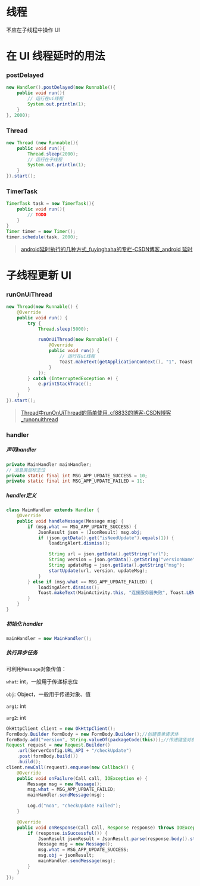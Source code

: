 # 线程

不应在子线程中操作 UI

# 在 UI 线程延时的用法

### postDelayed

```java
new Handler().postDelayed(new Runnable(){ 
    public void run(){ 
        // 运行在ui线程
        System.out.println(1);
    } 
}, 2000);
```

### Thread

```java
new Thread (new Runnable(){ 
    public void run(){ 
        Thread.sleep(2000); 
        // 运行在子线程
        System.out.println(1);
    } 
}).start();
```

### TimerTask

```java
TimerTask task = new TimerTask(){ 
    public void run(){ 
        // TODO
    } 
} 
Timer timer = new Timer(); 
timer.schedule(task, 2000);
```

> [android延时执行的几种方式_fuyinghaha的专栏-CSDN博客_android 延时](https://blog.csdn.net/fuyinghaha/article/details/89874925)

# 子线程更新 UI

### runOnUiThread

```java
new Thread(new Runnable() {
    @Override
    public void run() {
        try {
            Thread.sleep(5000);

            runOnUiThread(new Runnable() {
                @Override
                public void run() {
                    // 运行在ui线程
                    Toast.makeText(getApplicationContext(), "1", Toast.LENGTH_SHORT).show();
                }
            });
        } catch (InterruptedException e) {
            e.printStackTrace();
        }
    }
}).start();
```

> [Thread中runOnUiThread的简单使用_cf8833的博客-CSDN博客_runonuithread](https://blog.csdn.net/cf8833/article/details/90297775)

### handler

##### 声明handler

```java
private MainHandler mainHandler;
// 消息类型标志位
private static final int MSG_APP_UPDATE_SUCCESS = 10;
private static final int MSG_APP_UPDATE_FAILED = 11;
```

##### handler定义

```java
class MainHandler extends Handler {
    @Override
    public void handleMessage(Message msg) {
        if (msg.what == MSG_APP_UPDATE_SUCCESS) {
            JsonResult json = (JsonResult) msg.obj;
            if (json.getData().get("isNeedUpdate").equals(1)) {
                loadingAlert.dismiss();

                String url = json.getData().getString("url");
                String version = json.getData().getString("versionName");
                String updateMsg = json.getData().getString("msg");
                startUpdate(url, version, updateMsg);
            }
        } else if (msg.what == MSG_APP_UPDATE_FAILED) {
            loadingAlert.dismiss();
            Toast.makeText(MainActivity.this, "连接服务器失败", Toast.LENGTH_SHORT).show();
        }
    }
}
```

##### 初始化 handler

```java
mainHandler = new MainHandler();
```

##### 执行异步任务

可利用`Message`对象传值：

`what`: int，一般用于传递标志位

`obj`: Object，一般用于传递对象、值

`arg1`: int

`arg2`: int

```java
OkHttpClient client = new OkHttpClient();
FormBody.Builder formBody = new FormBody.Builder();//创建表单请求体
formBody.add("version", String.valueOf(packageCode(this)));//传递键值对参数
Request request = new Request.Builder()
    .url(ServerConfig.URL_API + "/checkUpdate")
    .post(formBody.build())
    .build();
client.newCall(request).enqueue(new Callback() {
    @Override
    public void onFailure(Call call, IOException e) {
        Message msg = new Message();
        msg.what = MSG_APP_UPDATE_FAILED;
        mainHandler.sendMessage(msg);

        Log.d("noa", "checkUpdate Failed");
    }

    @Override
    public void onResponse(Call call, Response response) throws IOException {
        if (response.isSuccessful()) {
            JsonResult jsonResult = JsonResult.parse(response.body().string());
            Message msg = new Message();
            msg.what = MSG_APP_UPDATE_SUCCESS;
            msg.obj = jsonResult;
            mainHandler.sendMessage(msg);
        }
    }
});
```